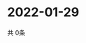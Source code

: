 # 2022-01-29
  共 0条

  <!-- BEGIN -->
  <!-- 最后更新时间Sat Jan 29 2022 14:02:35 GMT+0000 (Coordinated Universal Time) -->
  
  <!-- END -->
  
  